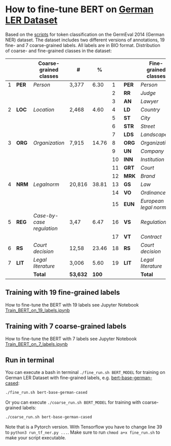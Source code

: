 # How to fine-tune BERT on [German LER Dataset](https://github.com/elenanereiss/Legal-Entity-Recognition)

Based on the [scripts](https://github.com/huggingface/transformers/tree/main/examples/legacy/token-classification) for token classification on the GermEval 2014 (German NER) dataset. The dataset includes two different versions of annotations, 19 fine- and 7 coarse-grained labels. All labels are in BIO format. Distribution of coarse- and fine-grained classes in the dataset:

|   |         | **Coarse-grained classes** | **#**      | **%**   |    |         | **Fine-grained classes** | **#**      | **%**   |
|---|---------|----------------------------|------------|---------|----|---------|--------------------------|------------|---------|
| 1 | **PER** | _Person_                   | 3,377      | 6.30    | 1  | **PER** | _Person_                 | 1,747      | 3.26    |
|   |         |                            |            |         | 2  | **RR**  | _Judge_                  | 1,519      | 2.83    |
|   |         |                            |            |         | 3  | **AN**  | _Lawyer_                 | 111        | 0.21    |
| 2 | **LOC** | _Location_                 | 2,468      | 4.60    | 4  | **LD**  | _Country_                | 1,429      | 2.66    |
|   |         |                            |            |         | 5  | **ST**  | _City_                   | 705        | 1.31    |
|   |         |                            |            |         | 6  | **STR** | _Street_                 | 136        | 0.25    |
|   |         |                            |            |         | 7  | **LDS** | _Landscape_              | 198        | 0.37    |
| 3 | **ORG** | _Organization_             | 7,915      | 14.76   | 8  | **ORG** | _Organization_           | 1,166      | 2.17    |
|   |         |                            |            |         | 9  | **UN**  | _Company_                | 1,058      | 1.97    |
|   |         |                            |            |         | 10 | **INN** | _Institution_            | 2,196      | 04.09   |
|   |         |                            |            |         | 11 | **GRT** | _Court_                  | 3,212      | 5.99    |
|   |         |                            |            |         | 12 | **MRK** | _Brand_                  | 283        | 0.53    |
| 4 | **NRM** | _Legalnorm_                | 20,816     | 38.81   | 13 | **GS**  | _Law_                    | 18,52      | 34.53   |
|   |         |                            |            |         | 14 | **VO**  | _Ordinance_              | 797        | 1.49    |
|   |         |                            |            |         | 15 | **EUN** | _European legal norm_    | 1,499      | 2.79    |
| 5 | **REG** | _Case-by-case regulation_  | 3,47       | 6.47    | 16 | **VS**  | _Regulation_             | 607        | 1.13    |
|   |         |                            |            |         | 17 | **VT**  | _Contract_               | 2,863      | 5.34    |
| 6 | **RS**  | _Court decision_           | 12,58      | 23.46   | 18 | **RS**  | _Court decision_         | 12,58      | 23.46   |
| 7 | **LIT** | _Legal literature_         | 3,006      | 5.60    | 19 | **LIT** | _Legal literature_       | 3,006      | 5.60    |
|   |         | **Total**                  | **53,632** | **100** |    |         | **Total**                | **53,632** | **100** |

## Training with 19 fine-grained labels

How to fine-tune the BERT with 19 labels see Jupyter Notebook [Train_BERT_on_19_labels.ipynb](https://github.com/elenanereiss/bert-for-german-legal-ner/blob/main/Train_BERT_on_19_labels.ipynb)

## Training with 7 coarse-grained labels

How to fine-tune the BERT with 7 labels see Jupyter Notebook [Train_BERT_on_7_labels.ipynb](https://github.com/elenanereiss/bert-for-german-legal-ner/blob/main/Train_BERT_on_7_labels.ipynb)

## Run in terminal

You can execute a bash in terminal `./fine_run.sh BERT_MODEL` for training on German LER Dataset with fine-grained labels, e.g. [bert-base-german-cased](https://huggingface.co/bert-base-german-cased):

```bash
./fine_run.sh bert-base-german-cased
``` 

Or you can execute `./coarse_run.sh BERT_MODEL` for training with coarse-grained labels:

```bash
./coarse_run.sh bert-base-german-cased
``` 

Note that is a Pytorch version. With Tensorflow you have to change line 39 to `python3 run_tf_ner.py ...`. Make sure to run `chmod a+x fine_run.sh` to make your script executable.